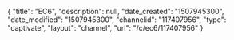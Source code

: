 {
    "title": "EC6",
    "description": null,
    "date_created": "1507945300",
    "date_modified": "1507945300",
    "channelid": "117407956",
    "type": "captivate",
    "layout": "channel",
    "url": "\/c\/ec6\/117407956"
}